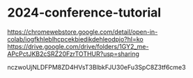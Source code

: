 # 2024-conference-tutorial

https://chromewebstore.google.com/detail/open-in-colab/iogfkhleblhcpcekbiedikdehleodpjo?hl=ko 
https://drive.google.com/drive/folders/1GY2_me-APcPctJKB2cSRZ20FzrTOTHUR?usp=sharing

nczwoUjNLDFPM8ZD4HVsT3BlbkFJU30eFu3SpC8Z3tf6cme3
